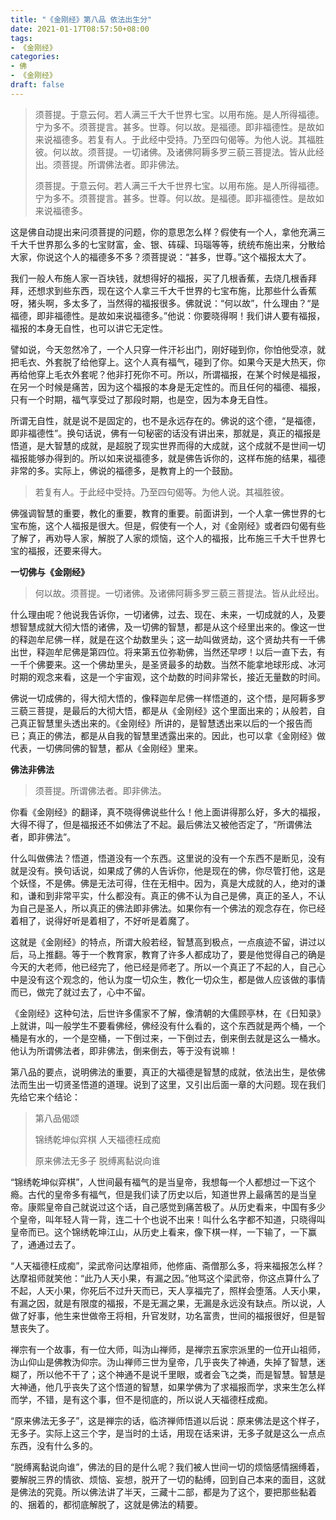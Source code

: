 ```yaml
---
title: "《金刚经》第八品 依法出生分"
date: 2021-01-17T08:57:50+08:00
tags: 
- 《金刚经》
categories: 
- 佛
- 《金刚经》
draft: false
---
```


> 须菩提。于意云何。若人满三千大千世界七宝。以用布施。是人所得福德。宁为多不。须菩提言。甚多。世尊。何以故。是福德。即非福德性。是故如来说福德多。若复有人。于此经中受持。乃至四句偈等。为他人说。其福胜彼。何以故。须菩提。一切诸佛。及诸佛阿耨多罗三藐三菩提法。皆从此经出。须菩提。所谓佛法者。即非佛法。
>
> 须菩提。于意云何。若人满三千大千世界七宝。以用布施。是人所得福德。宁为多不。须菩提言。甚多。世尊。何以故。是福德。即非福德性。是故如来说福德多。

这是佛自动提出来问须菩提的问题，你的意思怎么样？假使有一个人，拿他充满三千大千世界那么多的七宝财富，金、银、砗磲、玛瑙等等，统统布施出来，分散给大家，你说这个人的福德多不多？须菩提说：“甚多，世尊。”这个福报太大了。

我们一般人布施人家一百块钱，就想得好的福报，买了几根香蕉，去烧几根香拜拜，还想求到些东西，现在这个人拿三千大千世界的七宝布施，比那些什么香蕉呀，猪头啊，多太多了，当然得的福报很多。佛就说：“何以故”，什么理由？“是福德，即非福德性。是故如来说福德多。”他说：你要晓得啊！我们讲人要有福报，福报的本身无自性，也可以讲它无定性。

譬如说，今天忽然冷了，一个人只穿一件汗衫出门，刚好碰到你，你怕他受凉，就把毛衣、外套脱了给他穿上。这个人真有福气，碰到了你。如果今天是大热天，你再给他穿上毛衣外套呢？他非打死你不可。所以，所谓福报，在某个时候是福报，在另一个时候是痛苦，因为这个福报的本身是无定性的。而且任何的福德、福报，只有一个时期，福气享受过了那段时期，也是空，因为本身无自性。

所谓无自性，就是说不是固定的，也不是永远存在的。佛说的这个德，“是福德，即非福德性”。换句话说，佛有一句秘密的话没有讲出来，那就是，真正的福报是悟道，是大智慧的成就，是超脱了现实世界而得的大成就，这个成就不是世间一切福报能够办得到的。所以如来说福德多，就是佛告诉你的，这样布施的结果，福德非常的多。实际上，佛说的福德多，是教育上的一个鼓励。

> 若复有人。于此经中受持。乃至四句偈等。为他人说。其福胜彼。

佛强调智慧的重要，教化的重要，教育的重要。前面讲到，一个人拿一佛世界的七宝布施，这个人福报是很大。但是，假使有一个人，对《金刚经》或者四句偈有些了解了，再劝导人家，解脱了人家的烦恼，这个人的福报，比布施三千大千世界七宝的福报，还要来得大。

**一切佛与《金刚经》**

> 何以故。须菩提。一切诸佛。及诸佛阿耨多罗三藐三菩提法。皆从此经出。

什么理由呢？他说我告诉你，一切诸佛，过去、现在、未来，一切成就的人，及要想智慧成就大彻大悟的诸佛，及一切佛的智慧，都是从这个经里出来的。像这一世的释迦牟尼佛一样，就是在这个劫数里头；这一劫叫做贤劫，这个贤劫共有一千佛出世，释迦牟尼佛是第四位。将来第五位弥勒佛，当然还早啰！以后一直下去，有一千个佛要来。这一个佛劫里头，是圣贤最多的劫数。当然不能拿地球形成、冰河时期的观念来看，这是一个宇宙观，这个劫数的时间非常长，接近无量数的时间。

佛说一切成佛的，得大彻大悟的，像释迦牟尼佛一样悟道的，这个悟，是阿耨多罗三藐三菩提，是最后的大彻大悟，都是从《金刚经》这个里面出来的；从般若，自己真正智慧里头透出来的。《金刚经》所讲的，是智慧透出来以后的一个报告而已；真正的佛法，都是从自我的智慧里透露出来的。因此，也可以拿《金刚经》做代表，一切佛同佛的智慧，都从《金刚经》里来。

**佛法非佛法**

> 须菩提。所谓佛法者。即非佛法。

你看《金刚经》的翻译，真不晓得佛说些什么！他上面讲得那么好，多大的福报，大得不得了，但是福报还不如佛法了不起。最后佛法又被他否定了，“所谓佛法者，即非佛法”。

什么叫做佛法？悟道，悟道没有一个东西。这里说的没有一个东西不是断见，没有就是没有。换句话说，如果成了佛的人告诉你，他是现在的佛，你尽管打他，这是个妖怪，不是佛。佛是无法可得，住在无相中。因为，真是大成就的人，绝对的谦和，谦和到非常平实，什么都没有。真正的佛不认为自己是佛，真正的圣人，不认为自己是圣人，所以真正的佛法即非佛法。如果你有一个佛法的观念存在，你已经着相了，说得好听是着相了，不好听是着魔了。

这就是《金刚经》的特点，所谓大般若经，智慧高到极点，一点痕迹不留，讲过以后，马上推翻。等于一个教育家，教育了许多人都成功了，要是他觉得自己的确是今天的大老师，他已经完了，他已经是师老了。所以一个真正了不起的人，自己心中是没有这个观念的，他认为度一切众生，教化一切众生，都是做人应该做的事情而已，做完了就过去了，心中不留。

《金刚经》这种句法，后世许多儒家不了解，像清朝的大儒顾亭林，在《日知录》上就讲，叫一般学生不要看佛经，佛经没有什么看的，这个东西就是两个桶，一个桶是有水的，一个是空桶，一下倒过来，一下倒过去，倒来倒去就是这么一桶水。他认为所谓佛法者，即非佛法，倒来倒去，等于没有说嘛！

第八品的要点，说明佛法的重要，真正的大福德是智慧的成就，依法出生，是依佛法而生出一切贤圣悟道的道理。说到了这里，又引出后面一章的大问题。现在我们先给它来个结论：

> 第八品偈颂
>
> 锦绣乾坤似弈棋 人天福德枉成痴
>
> 原来佛法无多子 脱缚离黏说向谁

“锦绣乾坤似弈棋”，人世间最有福气的是当皇帝，我想每一个人都想过一下这个瘾。古代的皇帝多有福气，但是我们读了历史以后，知道世界上最痛苦的是当皇帝。康熙皇帝自己就说过这个话，自己感觉到痛苦极了。从历史看来，中国有多少个皇帝，叫年轻人背一背，连二十个也说不出来！叫什么名字都不知道，只晓得叫皇帝而已。这个锦绣乾坤江山，从历史上看来，像下棋一样，一下输了，一下赢了，通通过去了。

“人天福德枉成痴”，梁武帝问达摩祖师，他修庙、斋僧那么多，将来福报怎么样？达摩祖师就笑他：“此乃人天小果，有漏之因。”他骂这个梁武帝，你这点算什么了不起，人天小果，你死后不过升天而已，天人享福完了，照样会堕落。人天小果，有漏之因，就是有限度的福报，不是无漏之果，无漏是永远没有缺点。所以说，人做了好事，他生来世做帝王将相，升官发财，功名富贵，世间的福报很好，但是智慧丧失了。

禅宗有一个故事，有一位大师，叫沩山禅师，是禅宗五家宗派里的一位开山祖师，沩山仰山是佛教沩仰宗。沩山禅师三世为皇帝，几乎丧失了神通，失掉了智慧，迷糊了，所以他不干了；这个神通不是说千里眼，或者会飞之类，而是智慧。智慧是大神通，他几乎丧失了这个悟道的智慧，如果学佛为了求福报而学，求来生怎么样而学，不错，是有这个事，但不是彻底的，所以说人天福德枉成痴。

“原来佛法无多子”，这是禅宗的话，临济禅师悟道以后说：原来佛法是这个样子，无多子。实际上这三个字，是当时的土话，用现在话来讲，无多子就是这么一点点东西，没有什么多的。

“脱缚离黏说向谁”，佛法的目的是什么呢？我们被人世间一切的烦恼感情捆缚着，要解脱三界的情欲、烦恼、妄想，脱开了一切的黏缚，回到自己本来的面目，这就是佛法的究竟。所以佛法讲了半天，三藏十二部，都是为了这个，要把那些黏着的、捆着的，都彻底解脱了，这就是佛法的精要。